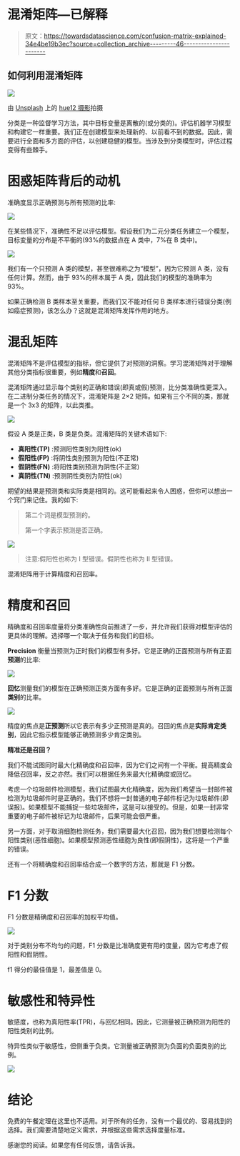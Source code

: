 # 混淆矩阵—已解释

> 原文：<https://towardsdatascience.com/confusion-matrix-explained-34e4be19b3ec?source=collection_archive---------46----------------------->

## 如何利用混淆矩阵

![](img/f258dd23a9d5f73d96a77079da3ad4a5.png)

由 [Unsplash](https://unsplash.com/s/photos/precise?utm_source=unsplash&utm_medium=referral&utm_content=creditCopyText) 上的 [hue12 摄影](https://unsplash.com/@hue12_photography?utm_source=unsplash&utm_medium=referral&utm_content=creditCopyText)拍摄

分类是一种监督学习方法，其中目标变量是离散的(或分类的)。评估机器学习模型和构建它一样重要。我们正在创建模型来处理新的、以前看不到的数据。因此，需要进行全面和多方面的评估，以创建稳健的模型。当涉及到分类模型时，评估过程变得有些棘手。

# **困惑矩阵背后的动机**

准确度显示正确预测与所有预测的比率:

![](img/916cdf7d03e4d7c55a2ccbdece3f22ee.png)

在某些情况下，准确性不足以评估模型。假设我们为二元分类任务建立一个模型，目标变量的分布是不平衡的(93%的数据点在 A 类中，7%在 B 类中)。

![](img/fda6fdbc8745742f6384bc7f49f8363f.png)

我们有一个只预测 A 类的模型，甚至很难称之为“模型”，因为它预测 A 类，没有任何计算。然而，由于 93%的样本属于 A 类，因此我们的模型的准确率为 93%。

如果正确检测 B 类样本至关重要，而我们又不能对任何 B 类样本进行错误分类(例如癌症预测)，该怎么办？这就是混淆矩阵发挥作用的地方。

# **混乱矩阵**

混淆矩阵不是评估模型的指标，但它提供了对预测的洞察。学习混淆矩阵对于理解其他分类指标很重要，例如**精度**和**召回**。

混淆矩阵通过显示每个类别的正确和错误(即真或假)预测，比分类准确性更深入。在二进制分类任务的情况下，混淆矩阵是 2×2 矩阵。如果有三个不同的类，那就是一个 3x3 的矩阵，以此类推。

![](img/245705d6d1c872dfe51608e9f5684329.png)

假设 A 类是正类，B 类是负类。混淆矩阵的关键术语如下:

*   **真阳性(TP)** :预测阳性类别为阳性(ok)
*   **假阳性(FP)** :将阴性类别预测为阳性(不正常)
*   **假阴性(FN)** :将阳性类别预测为阴性(不正常)
*   **真阴性(TN)** :预测阴性类别为阴性(ok)

期望的结果是预测类和实际类是相同的。这可能看起来令人困惑，但你可以想出一个窍门来记住。我的如下:

> 第二个词是模型预测的。
> 
> 第一个字表示预测是否正确。

![](img/2b56fc3587fa6ae43b47bcc3950080e2.png)

> 注意:假阳性也称为 I 型错误。假阴性也称为 II 型错误。

混淆矩阵用于计算精度和召回率。

# **精度和召回**

精确度和召回率度量将分类准确性向前推进了一步，并允许我们获得对模型评估的更具体的理解。选择哪一个取决于任务和我们的目标。

**Precision** 衡量当预测为正时我们的模型有多好。它是正确的正面预测与所有正面**预测**的比率:

![](img/b51626689147cbd8bb6dba62b5bacaee.png)

**回忆**测量我们的模型在正确预测正类方面有多好。它是正确的正面预测与所有正面**类别**的比率。

![](img/4b68d223bad1c462f0746e6963593dfe.png)

精度的焦点是**正预测**所以它表示有多少正预测是真的。召回的焦点是**实际肯定类别**，因此它指示模型能够正确预测多少肯定类别。

**精准还是召回？**

我们不能试图同时最大化精确度和召回率，因为它们之间有一个平衡。提高精度会降低召回率，反之亦然。我们可以根据任务来最大化精确度或回忆。

考虑一个垃圾邮件检测模型，我们试图最大化精确度，因为我们希望当一封邮件被检测为垃圾邮件时是正确的。我们不想将一封普通的电子邮件标记为垃圾邮件(即误报)。如果模型不能捕捉一些垃圾邮件，这是可以接受的。但是，如果一封非常重要的电子邮件被标记为垃圾邮件，后果可能会很严重。

另一方面，对于取消细胞检测任务，我们需要最大化召回，因为我们想要检测每个阳性类别(恶性细胞)。如果模型预测恶性细胞为良性(即假阴性)，这将是一个严重的错误。

还有一个将精确度和召回率结合成一个数字的方法，那就是 F1 分数。

# F1 分数

F1 分数是精确度和召回率的加权平均值。

![](img/378439a395fa57a1ce424b553d1f6163.png)

对于类别分布不均匀的问题，F1 分数是比准确度更有用的度量，因为它考虑了假阳性和假阴性。

f1 得分的最佳值是 1，最差值是 0。

# 敏感性和特异性

敏感度，也称为真阳性率(TPR)，与回忆相同。因此，它测量被正确预测为阳性的阳性类别的比例。

特异性类似于敏感性，但侧重于负类。它测量被正确预测为负面的负面类别的比例。

![](img/2e1cfeac7e2fb3feefa4583f049660d9.png)

# 结论

免费的午餐定理在这里也不适用。对于所有的任务，没有一个最优的、容易找到的选择。我们需要清楚地定义需求，并根据这些需求选择度量标准。

感谢您的阅读。如果您有任何反馈，请告诉我。